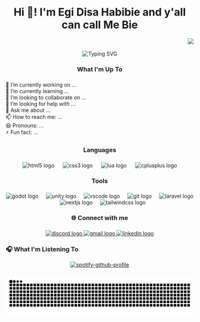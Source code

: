 <h1 align="center">Hi 👋! I'm Egi Disa Habibie and y'all  can call Me Bie</h1>

<div align="right">
  <img src="https://visitor-badge.laobi.icu/badge?page_id=eghabibie.eghabibie&"  />
</div>


<p align="center">
  <img src="https://readme-typing-svg.herokuapp.com?font=Fira+Code&pause=1000&color=61DAFB&vCenter=true&width=435&lines=Hi%2C+I'm+Egi+Disa+Habibie+(Bie);I'm+a+Web+Developer...;...and+also+a+Game+Developer!;Welcome+to+my+GitHub+profile+👋" alt="Typing SVG" />
</p>


###

<h3 align="center">What I'm Up To</h3>

###

<p align="left">🔭 I’m currently working on ...<br>🌱 I’m currently learning ...<br>👯 I’m looking to collaborate on ...<br>🤔 I’m looking for help with ...<br>💬 Ask me about ...<br>📫 How to reach me: ...<br>😄 Pronouns: ...<br>⚡ Fun fact: ...</p>

###

<h3 align="center">Languages</h3>

###

<div align="center">
  <img src="https://cdn.jsdelivr.net/gh/devicons/devicon/icons/html5/html5-original.svg" height="40" alt="html5 logo"  />
  <img width="15" />
  <img src="https://cdn.jsdelivr.net/gh/devicons/devicon/icons/css3/css3-original.svg" height="40" alt="css3 logo"  />
  <img width="15" />
  <img src="https://skillicons.dev/icons?i=lua" height="40" alt="lua logo"  />
  <img width="15" />
  <img src="https://cdn.jsdelivr.net/gh/devicons/devicon/icons/cplusplus/cplusplus-original.svg" height="40" alt="cplusplus logo"  />
</div>

###

<h3 align="center">Tools</h3>

###

<div align="center">
  <img src="https://cdn.jsdelivr.net/gh/devicons/devicon/icons/godot/godot-original.svg" height="40" alt="godot logo"  />
  <img width="12" />
  <img src="https://cdn.jsdelivr.net/gh/devicons/devicon/icons/unity/unity-original.svg" height="40" alt="unity logo"  />
  <img width="12" />
  <img src="https://cdn.jsdelivr.net/gh/devicons/devicon/icons/vscode/vscode-original.svg" height="40" alt="vscode logo"  />
  <img width="12" />
  <img src="https://cdn.jsdelivr.net/gh/devicons/devicon/icons/git/git-original.svg" height="40" alt="git logo"  />
  <img width="12" />
  <img src="https://cdn.jsdelivr.net/gh/devicons/devicon/icons/laravel/laravel-original.svg" height="40" alt="laravel logo"  />
  <img width="12" />
  <img src="https://cdn.jsdelivr.net/gh/devicons/devicon/icons/nextjs/nextjs-original.svg" height="40" alt="nextjs logo"  />
  <img width="12" />
  <img src="https://cdn.simpleicons.org/tailwindcss/06B6D4" height="40" alt="tailwindcss logo"  />
</div>

###

<h3 align="center">🌐 Connect with me</h3>

###

<div align="center">
  <a href="discord.com/users/bievz" target="_blank">
    <img src="https://raw.githubusercontent.com/maurodesouza/profile-readme-generator/master/src/assets/icons/social/discord/default.svg" width="47" height="35" alt="discord logo"  />
  </a>
  <a href="biegdev@gmail.com" target="_blank">
    <img src="https://raw.githubusercontent.com/maurodesouza/profile-readme-generator/master/src/assets/icons/social/gmail/default.svg" width="47" height="35" alt="gmail logo"  />
  </a>
  <a href="linkedin.com/in/egi-disa-habibie-492723381" target="_blank">
    <img src="https://raw.githubusercontent.com/maurodesouza/profile-readme-generator/master/src/assets/icons/social/linkedin/default.svg" width="47" height="35" alt="linkedin logo"  />
  </a>
</div>

###

### 🎧 What I'm Listening To

<div align="center">

[![spotify-github-profile](https://spotify-github-profile.kittinanx.com/api/view?uid=qg6ucprh73xuoufgjxxrj51kh&cover_image=true&theme=novatorem&show_offline=true&background_color=121212&interchange=false&bar_color=53b14f&bar_color_cover=false)](https://spotify-github-profile.kittinanx.com/api/view?uid=qg6ucprh73xuoufgjxxrj51kh&redirect=true)

</div>

###

###

<img src="https://raw.githubusercontent.com/eghabibie/eghabibie/output/snake.svg" alt="Snake animation" />

###
